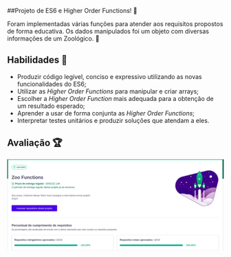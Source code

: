 ##Projeto de ES6 e Higher Order Functions! :penguin:

Foram implementadas várias funções para atender aos requisitos propostos de forma educativa. Os dados manipulados foi um objeto com diversas informações de um Zoológico. :bear:

## Habilidades :mag_right:

- Produzir código legível, conciso e expressivo utilizando as novas funcionalidades do ES6;
- Utilizar as _Higher Order Functions_ para manipular e criar arrays;
- Escolher a _Higher Order Function_ mais adequada para a obtenção de um resultado esperado;
- Aprender a usar de forma conjunta as _Higher Order Functions_;
- Interpretar testes unitários e produzir soluções que atendam a eles.

## Avaliação :trophy:

![Avaliação da Trybe](/AvaliacaoZooFunction.png)

